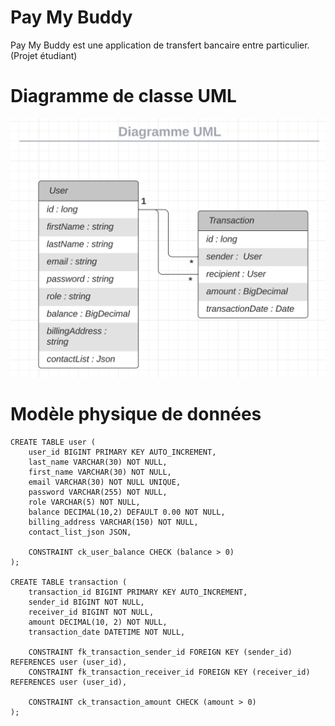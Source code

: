 # Pay My Buddy

Pay My Buddy est une application de transfert bancaire entre particulier. (Projet étudiant)


# Diagramme de classe UML 

![Diagramme de classe UML](/ressources/Diagramme_classe_UML.png)


# Modèle physique de données

```
CREATE TABLE user (
    user_id BIGINT PRIMARY KEY AUTO_INCREMENT,
    last_name VARCHAR(30) NOT NULL,
    first_name VARCHAR(30) NOT NULL,
    email VARCHAR(30) NOT NULL UNIQUE,
    password VARCHAR(255) NOT NULL,
    role VARCHAR(5) NOT NULL,
    balance DECIMAL(10,2) DEFAULT 0.00 NOT NULL,
    billing_address VARCHAR(150) NOT NULL,
    contact_list_json JSON,
    
    CONSTRAINT ck_user_balance CHECK (balance > 0)
);

CREATE TABLE transaction (
    transaction_id BIGINT PRIMARY KEY AUTO_INCREMENT,
    sender_id BIGINT NOT NULL,
    receiver_id BIGINT NOT NULL,
    amount DECIMAL(10, 2) NOT NULL,
    transaction_date DATETIME NOT NULL,
    
    CONSTRAINT fk_transaction_sender_id FOREIGN KEY (sender_id) REFERENCES user (user_id),
    CONSTRAINT fk_transaction_receiver_id FOREIGN KEY (receiver_id) REFERENCES user (user_id),
    
    CONSTRAINT ck_transaction_amount CHECK (amount > 0)
);
```